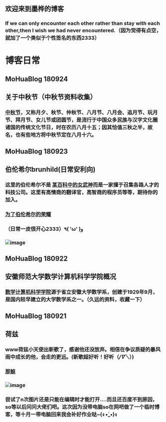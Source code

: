 ## 欢迎来到墨桦的博客
### If we can only encounter each other rather than stay with each other,then I wish we had never encountered.（因为觉得有点空，就加了一个类似于个性签名的东西2333）
# 博客日常
## MoHuaBlog 180924 
## 关于中秋节（中秋节资料收集）
### [中秋节](https://brunhildemohua.github.io/blog180924.github.io/)，又称月夕、秋节、仲秋节、八月节、八月会、追月节、玩月节、拜月节、女儿节或团圆节，是流行于中国众多民族与汉字文化圈诸国的传统文化节日，时在农历八月十五；因其恰值三秋之半，故名，也有些地方将中秋节定在八月十六。

## MoHuaBlog 180923
## 伯伦希尔brunhild(日常安利向)
### 这里的伯伦希尔不是 [某百科中的女武神](https://wapbaike.baidu.com/item/%E4%BC%AF%E4%BC%A6%E5%B8%8C%E5%B0%94/2459242?timestamp=1537894182361)而是一家擅于召集各路人才的科技公司。这里有高情商的翻译官，高智商的程序员等等，期待你的加入。
### [为了伯伦希尔的荣耀](https://brunhildemohua.github.io/blog180923.github.io/)
### （日常一皮很开心2333）٩( 'ω' )و
### ![image](https://github.com/brunhildemohua/brunhildxlan.github.io/blob/master/n.png)

## MoHuaBlog 180922 
## 安徽师范大学数学计算机科学学院概况
### [数学计算机科学学院](https://brunhildemohua.github.io/blog180922.github.io/)源于省立安徽大学数学系，创建于1929年9月，是国内较早建立的大学数学系之一。（久远的资料，收藏一下）

## MoHuaBlog 180921 
## 荷兹
### www荷兹小天使出新歌了，感谢他还没放弃。相信在争议质疑的暴风雨中成长的他，会走的更远。(新歌超好听！好听（*/∇＼*）)
### [那鲸](https://brunhildemohua.github.io/blog180921.github.io/)
### ![image](https://github.com/brunhildemohua/brunhildxlan.github.io/blob/master/2.jpg)
### 尝试了n次图片还是只能在编辑时才能打开....而且还百度不到原因，so等以后问问大佬们吧。这次因为没带电脑so在网吧做了一个临时博客，等十月一带电脑回来我会补好作业哒~(ง •̀_•́)ง

